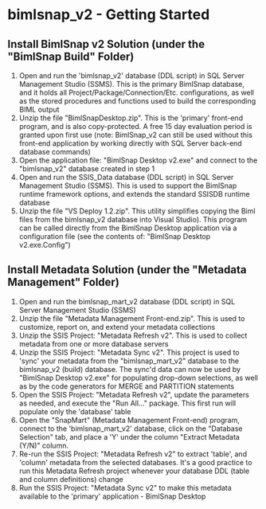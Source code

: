 # bimlsnap_v2 - Getting Started
## Install BimlSnap v2 Solution (under the "BimlSnap Build" Folder)
1. Open and run the 'bimlsnap_v2' database (DDL script) in SQL Server Management Studio (SSMS). This is the primary BimlSnap database, and it holds all Project/Package/Connection/Etc. configurations, as well as the stored procedures and functions used to build the corresponding BIML output
2. Unzip the file "BimlSnapDesktop.zip". This is the 'primary' front-end program, and is also copy-protected. A free 15 day evaluation period is granted upon first use (note: BimlSnap_v2 can still be used without this front-end application by working directly with SQL Server back-end database commands)
3. Open the application file: "BimlSnap Desktop v2.exe" and connect to the "bimlsnap_v2" database created in step 1
4. Open and run the SSIS_Data database (DDL script) in SQL Server Management Studio (SSMS). This is used to support the BimlSnap runtime framework options, and extends the standard SSISDB runtime database
5. Unzip the file "VS Deploy 1.2.zip". This utility simplifies copying the Biml files from the bimlsnap_v2 database into Visual Studio). This program can be called directly from the BimlSnap Desktop application via a configuration file (see the contents of: "BimlSnap Desktop v2.exe.Config")

## Install Metadata Solution (under the "Metadata Management" Folder)
1. Open and run the bimlsnap_mart_v2 database (DDL script) in SQL Server Management Studio (SSMS)
2. Unzip the file "Metadata Management Front-end.zip". This is used to customize, report on, and extend your metadata collections
3. Unzip the SSIS Project: "Metadata Refresh v2". This is used to collect metadata from one or more database servers
4. Unzip the SSIS Project: "Metadata Sync v2". This project is used to 'sync' your metadata from the "bimlsnap_mart_v2" database to the bimlsnap_v2 (build) database. The sync'd data can now be used by "BimlSnap Desktop v2.exe" for populating drop-down selections, as well as by the code generators for MERGE and PARTITION statements
5. Open the SSIS Project: "Metadata Refresh v2", update the parameters as needed, and execute the "Run All..." package. This first run will populate only the 'database' table
6. Open the "SnapMart" (Metadata Management Front-end) program, connect to the 'bimlsnap_mart_v2' database, click on the "Database Selection" tab, and place a 'Y' under the column "Extract Metadata (Y/N)" column.
7. Re-run the SSIS Project: "Metadata Refresh v2" to extract 'table', and 'column' metadata from the selected databases. It's a good practice to run this Metadata Refresh project whenever your database DDL (table and column definitions) change
8. Run the SSIS Project: "Metadata Sync v2" to make this metadata available to the 'primary' application - BimlSnap Desktop